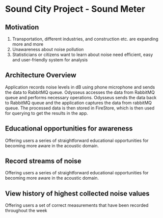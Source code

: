 # Sound City Project - Sound Meter
## Motivation
1. Transportation, different industries, and construction etc. are expanding more and more
2. Unawareness about noise pollution
3. Statisticians or citizens want to learn about noise need efficient, easy and user-friendly system for analysis

## Architecture Overview
Application records noise levels in dB using phone microphone and sends the data to RabbitMQ queue. Odysseus accesses the data from RabbitMQ queue and performs necessary operations. Odysseus sends the data back to RabbitMQ queue and the application captures the data from rabbitMQ queue. The processed data is then stored in FireStore, which is then used for querying to get the results in the app.


## Educational opportunities for awareness
Offering users a series of straightforward educational opportunities for becoming more aware in the acoustic domain.


## Record streams of noise 
Offering users a series of straightforward educational opportunities for becoming more aware in the acoustic domain.

## View history of highest collected noise values
Offering users a set of correct measurements that have been recorded throughout the week


